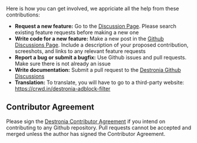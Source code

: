 Here is how you can get involved, we appriciate all the help from these contributions:

- **Request a new feature:** Go to the [Discussion Page](https://github.com/Destronia/AdBlock_Filter/discussions). Please search existing feature requests before making a new one
- **Write code for a new feature:** Make a new post in the [Github Discussions Page](https://github.com/Destronia/AdBlock_Filter/discussions). Include a description of your proposed contribution, screeshots, and links to any relevant feature requests
- **Report a bug or submit a bugfix:** Use Github issues and pull requests. Make sure there is not already an issue
- **Write documentation:** Submit a pull request to the [Destronia Github Discussions](https://github.com/Destronia/AdBlock_Filter/discussions)
- **Translation:** To translate, you will have to go to a third-party website: https://crwd.in/destronia-adblock-filter

## Contributor Agreement

Please sign the [Destronia Contributor Agreement](https://cla-assistant.io/Destronia/AdBlock_Filter) if you intend on contributing to any Github repository. Pull requests cannot be accepted and merged unless the author has signed the Contributor Agreement.
